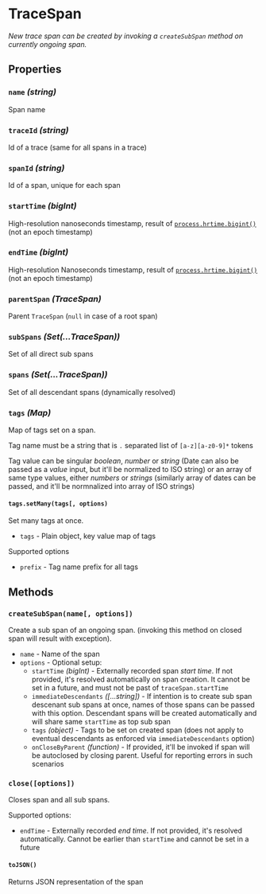 # TraceSpan

_New trace span can be created by invoking a `createSubSpan` method on currently ongoing span._

## Properties

### `name` _(string)_

Span name

### `traceId` _(string)_

Id of a trace (same for all spans in a trace)

### `spanId` _(string)_

Id of a span, unique for each span

### `startTime` _(bigInt)_

High-resolution nanoseconds timestamp, result of [`process.hrtime.bigint()`](https://nodejs.org/api/process.html#processhrtimebigint) (not an epoch timestamp)

### `endTime` _(bigInt)_

High-resolution Nanoseconds timestamp, result of [`process.hrtime.bigint()`](https://nodejs.org/api/process.html#processhrtimebigint) (not an epoch timestamp)

### `parentSpan` _(TraceSpan)_

Parent `TraceSpan` (`null` in case of a root span)

### `subSpans` _(Set(...TraceSpan))_

Set of all direct sub spans

### `spans` _(Set(...TraceSpan))_

Set of all descendant spans (dynamically resolved)

### `tags` _(Map)_

Map of tags set on a span.

Tag name must be a string that is `.` separated list of `[a-z][a-z0-9]*` tokens

Tag value can be singular _boolean_, _number_ or _string_ (Date can also be passed as a _value_ input, but it'll be normalized to ISO string) or an array of same type values, either _numbers_ or _strings_ (similarly array of dates can be passed, and it'll be normnalized into array of ISO strings)

#### `tags.setMany(tags[, options)`

Set many tags at once.

- `tags` - Plain object, key value map of tags

Supported options

- `prefix` - Tag name prefix for all tags

## Methods

### `createSubSpan(name[, options])`

Create a sub span of an ongoing span. (invoking this method on closed span will result with exception).

- `name` - Name of the span
- `options` - Optional setup:
  - `startTime` _(bigInt)_ - Externally recorded span _start time_. If not provided, it's resolved automatically on span creation. It cannot be set in a future, and must not be past of `traceSpan.startTime`
  - `immediateDescendants` _([...string])_ - If intention is to create sub span descenant sub spans at once, names of those spans can be passed with this option. Descendant spans will be created automatically and will share same `startTime` as top sub span
  - `tags` _(object)_ - Tags to be set on created span (does not apply to eventual descendants as enforced via `immediateDescendants` option)
  - `onCloseByParent` _(function)_ - If provided, it'll be invoked if span will be autoclosed by closing parent. Useful for reporting errors in such scenarios

### `close([options])`

Closes span and all sub spans.

Supported options:

- `endTime` - Externally recorded _end time_. If not provided, it's resolved automatically. Cannot be earlier than `startTime` and cannot be set in a future

#### `toJSON()`

Returns JSON representation of the span
